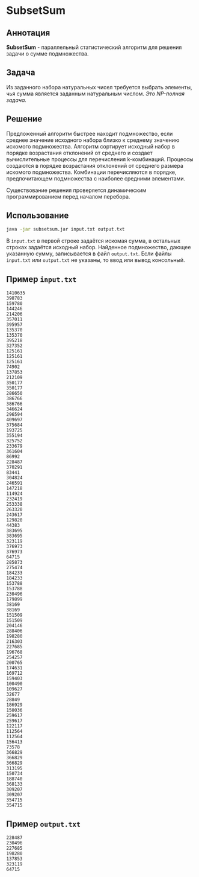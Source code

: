 # SubsetSum 

## Аннотация
**SubsetSum** - параллельный статистический алгоритм для решения задачи о сумме подмножества.

## Задача
Из заданного набора натуральных чисел требуется выбрать элементы, чья сумма является заданным натуральным числом. _Это NP-полная задача._

## Решение
Предложенный алгоритм быстрее находит подмножество, если среднее значение исходного набора близко к среднему значению искомого подмножества. Алгоритм сортирует исходный набор в порядке возрастания отклонений от среднего и создает вычислительные процессы для перечисления k-комбинаций. Процессы создаются в порядке возрастания отклонений от среднего размера искомого подмножества. Комбинации перечисляются в порядке, предпочитающем подмножества с наиболее средними элементами.

Существование решения проверяется динамическим программированием перед началом перебора.

## Использование
```bash
java -jar subsetsum.jar input.txt output.txt
```
В `input.txt` в первой строке задаётся искомая сумма, в остальных строках задаётся исходный набор. Найденное подмножество, дающее указанную сумму, записывается в файл `output.txt`. Если файлы `input.txt` или `output.txt` не указаны, то ввод или вывод консольный.   

## Пример `input.txt`
```
1410635
398783
159780
144246
214206
357011
395957
135370
135370
395218
327352
125161
125161
125161
74902
137853
212109
350177
350177
286650
386766
386766
346624
296594
409697
375684
193725
355194
325752
233679
361604
86992
228487
370291
83441
304824
246591
147218
114924
232419
253338
263320
243617
129820
44383
383695
383695
323119
376973
376973
64715
285873
275474
184233
184233
153788
153788
230496
179899
38169
38169
151509
151509
204146
288406
198280
216303
227685
196768
254257
200765
174631
169712
159403
100490
109627
32677
28849
186929
150036
259617
259617
122117
112564
112564
156413
73578
366829
366829
366829
313195
150734
188740
368133
309207
309207
354715
354715
```

## Пример `output.txt`
```
228487
230496
227685
198280
137853
323119
64715
```